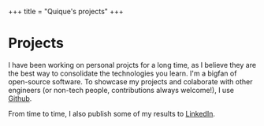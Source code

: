 +++
title = "Quique's projects"
+++

# Projects

I have been working on personal projcts for a long time, as I believe they are the best way to consolidate the technologies you learn. I'm a bigfan of open-source software. To showcase my projects and colaborate with other engineers (or non-tech people, contributions always welcome!), I use [Github](https://github.com/Qkessler).

From time to time, I also publish some of my results to [LinkedIn](https://www.linkedin.com/in/enrique-kessler-martinez/).
